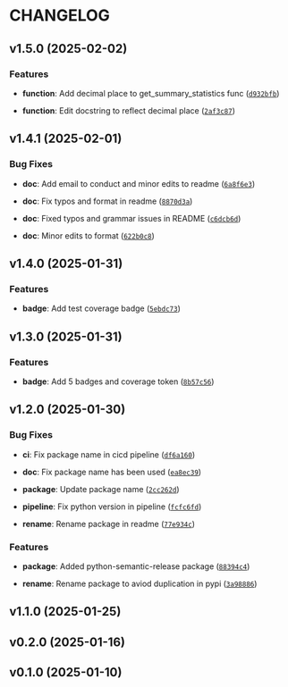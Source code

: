 # CHANGELOG


## v1.5.0 (2025-02-02)

### Features

- **function**: Add decimal place to get_summary_statistics func
  ([`d932bfb`](https://github.com/UBC-MDS/pyeda/commit/d932bfb0760df641c5ebe3033d75a19f1513db7c))

- **function**: Edit docstring to reflect decimal place
  ([`2af3c87`](https://github.com/UBC-MDS/pyeda/commit/2af3c8772124d50e483f71bd5fc1a07525e3d40b))


## v1.4.1 (2025-02-01)

### Bug Fixes

- **doc**: Add email to conduct and minor edits to readme
  ([`6a8f6e3`](https://github.com/UBC-MDS/pyeda/commit/6a8f6e3509688e34967d9b6ce58509d0e6a81e89))

- **doc**: Fix typos and format in readme
  ([`8870d3a`](https://github.com/UBC-MDS/pyeda/commit/8870d3ae73e2c6ffba9fe2feb7722526900a6bc6))

- **doc**: Fixed typos and grammar issues in README
  ([`c6dcb6d`](https://github.com/UBC-MDS/pyeda/commit/c6dcb6d5aa6f83b3e032eee9dc2a60bc0ab55aba))

- **doc**: Minor edits to format
  ([`622b0c8`](https://github.com/UBC-MDS/pyeda/commit/622b0c827648243f31cc42be04b2ac6976ae7ecd))


## v1.4.0 (2025-01-31)

### Features

- **badge**: Add test coverage badge
  ([`5ebdc73`](https://github.com/UBC-MDS/pyeda/commit/5ebdc73183e09a4118a0dcd2826ab261a795bda4))


## v1.3.0 (2025-01-31)

### Features

- **badge**: Add 5 badges and coverage token
  ([`8b57c56`](https://github.com/UBC-MDS/pyeda/commit/8b57c56570dd1c713c1b8025c19f25ec0b6032fe))


## v1.2.0 (2025-01-30)

### Bug Fixes

- **ci**: Fix package name in cicd pipeline
  ([`df6a160`](https://github.com/UBC-MDS/pyeda/commit/df6a160ca3c7d9b9b9f93951686e1540d4d38cb0))

- **doc**: Fix package name has been used
  ([`ea8ec39`](https://github.com/UBC-MDS/pyeda/commit/ea8ec3989332800cbfea4927bedd7a8632cbc20f))

- **package**: Update package name
  ([`2cc262d`](https://github.com/UBC-MDS/pyeda/commit/2cc262db8470353ace907ed24d720571df04d6c7))

- **pipeline**: Fix python version in pipeline
  ([`fcfc6fd`](https://github.com/UBC-MDS/pyeda/commit/fcfc6fd3d3e256bb715d06515bf67b78af4ceac0))

- **rename**: Rename package in readme
  ([`77e934c`](https://github.com/UBC-MDS/pyeda/commit/77e934ccde0e30b19ee199eefa78c83fe3ac73a9))

### Features

- **package**: Added python-semantic-release package
  ([`88394c4`](https://github.com/UBC-MDS/pyeda/commit/88394c4e5358fb6007c9137685009f3b1d0feceb))

- **rename**: Rename package to aviod duplication in pypi
  ([`3a98886`](https://github.com/UBC-MDS/pyeda/commit/3a98886243d9d0d513393e388b017dabc16024e6))


## v1.1.0 (2025-01-25)


## v0.2.0 (2025-01-16)


## v0.1.0 (2025-01-10)

